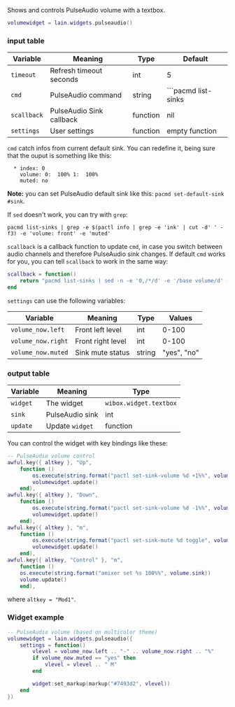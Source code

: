 Shows and controls PulseAudio volume with a textbox.

```lua
volumewidget = lain.widgets.pulseaudio()
```

### input table

Variable | Meaning | Type | Default
--- | --- | --- | ---
`timeout` | Refresh timeout seconds | int | 5
`cmd` | PulseAudio command | string | ```pacmd list-sinks | sed -n -e '0,/*/d' -e '/base volume/d' -e '/volume:/p' -e '/muted:/p'```
`scallback` | PulseAudio Sink callback | function | nil  
`settings` | User settings | function | empty function

`cmd` catch infos from current default sink. You can redefine it, being sure that the ouput is something like this:

```shell
  * index: 0
	volume: 0:  100% 1:  100%
	muted: no
```

**Note:** you can set PulseAudio default sink like this: `pacmd set-default-sink #sink`.

If `sed` doesn't work, you can try with `grep`:

```shell
pacmd list-sinks | grep -e $(pactl info | grep -e 'ink' | cut -d' ' -f3) -e 'volume: front' -e 'muted'
```

`scallback` is a callback function to update `cmd`, in case you switch between audio channels and therefore PulseAudio sink changes. If default `cmd` works for you, you can tell `scallback` to work in the same way:

```lua
scallback = function()
    return "pacmd list-sinks | sed -n -e '0,/*/d' -e '/base volume/d' -e '/volume:/p' -e '/muted:/p'"
end
```

`settings` can use the following variables:

Variable | Meaning | Type | Values
--- | --- | --- | ---
`volume_now.left` | Front left level | int | 0-100
`volume_now.right` | Front right level | int | 0-100
`volume_now.muted` | Sink mute status | string | "yes", "no"

### output table

Variable | Meaning | Type
--- | --- | --- 
`widget` | The widget | `wibox.widget.textbox`
`sink` | PulseAudio sink | int
`update` | Update `widget` | function

You can control the widget with key bindings like these:

```lua
-- PulseAudio volume control
awful.key({ altkey }, "Up",
    function ()
        os.execute(string.format("pactl set-sink-volume %d +1%%", volumewidget.sink))
        volumewidget.update()
    end),
awful.key({ altkey }, "Down",
    function ()
        os.execute(string.format("pactl set-sink-volume %d -1%%", volumewidget.sink))
        volumewidget.update()
    end),
awful.key({ altkey }, "m",
    function ()
        os.execute(string.format("pactl set-sink-mute %d toggle", volumewidget.sink))
        volumewidget.update()
    end),
awful.key({ altkey, "Control" }, "m",
    function ()
	os.execute(string.format("amixer set %s 100%%", volume.sink))
	volume.update()
    end),
```

where `altkey = "Mod1"`.

### Widget example

```lua
-- PulseAudio volume (based on multicolor theme)
volumewidget = lain.widgets.pulseaudio({
    settings = function()
        vlevel = volume_now.left .. "-" .. volume_now.right .. "%"
        if volume_now.muted == "yes" then
            vlevel = vlevel .. " M"
        end

        widget:set_markup(markup("#7493d2", vlevel))
    end
})
```